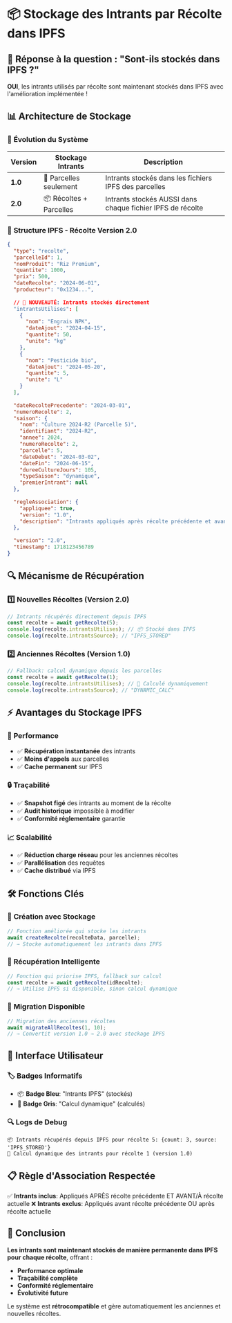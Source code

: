 # 📦 Stockage des Intrants par Récolte dans IPFS

## 🎯 **Réponse à la question : "Sont-ils stockés dans IPFS ?"**

**OUI**, les intrants utilisés par récolte sont maintenant stockés dans IPFS avec l'amélioration implémentée !

## 📊 **Architecture de Stockage**

### 🔄 **Évolution du Système**

| Version | Stockage Intrants | Description |
|---------|------------------|-------------|
| **1.0** | 📁 Parcelles seulement | Intrants stockés dans les fichiers IPFS des parcelles |
| **2.0** | 📦 Récoltes + Parcelles | Intrants stockés AUSSI dans chaque fichier IPFS de récolte |

### 📁 **Structure IPFS - Récolte Version 2.0**

```json
{
  "type": "recolte",
  "parcelleId": 1,
  "nomProduit": "Riz Premium",
  "quantite": 1000,
  "prix": 500,
  "dateRecolte": "2024-06-01",
  "producteur": "0x1234...",
  
  // 🌿 NOUVEAUTÉ: Intrants stockés directement
  "intrantsUtilises": [
    {
      "nom": "Engrais NPK",
      "dateAjout": "2024-04-15",
      "quantite": 50,
      "unite": "kg"
    },
    {
      "nom": "Pesticide bio",
      "dateAjout": "2024-05-20",
      "quantite": 5,
      "unite": "L"
    }
  ],
  
  "dateRecoltePrecedente": "2024-03-01",
  "numeroRecolte": 2,
  "saison": {
    "nom": "Culture 2024-R2 (Parcelle 5)",
    "identifiant": "2024-R2", 
    "annee": 2024,
    "numeroRecolte": 2,
    "parcelle": 5,
    "dateDebut": "2024-03-02",
    "dateFin": "2024-06-15",
    "dureeCultureJours": 105,
    "typeSaison": "dynamique",
    "premierIntrant": null
  },
  
  "regleAssociation": {
    "appliquee": true,
    "version": "1.0",
    "description": "Intrants appliqués après récolte précédente et avant/à récolte actuelle"
  },
  
  "version": "2.0",
  "timestamp": 1718123456789
}
```

## 🔍 **Mécanisme de Récupération**

### 1️⃣ **Nouvelles Récoltes (Version 2.0)**
```javascript
// Intrants récupérés directement depuis IPFS
const recolte = await getRecolte(5);
console.log(recolte.intrantsUtilises); // 📦 Stocké dans IPFS
console.log(recolte.intrantsSource); // "IPFS_STORED"
```

### 2️⃣ **Anciennes Récoltes (Version 1.0)**
```javascript
// Fallback: calcul dynamique depuis les parcelles
const recolte = await getRecolte(1);
console.log(recolte.intrantsUtilises); // 🔄 Calculé dynamiquement
console.log(recolte.intrantsSource); // "DYNAMIC_CALC"
```

## ⚡ **Avantages du Stockage IPFS**

### 🚀 **Performance**
- ✅ **Récupération instantanée** des intrants
- ✅ **Moins d'appels** aux parcelles
- ✅ **Cache permanent** sur IPFS

### 🔒 **Traçabilité**
- ✅ **Snapshot figé** des intrants au moment de la récolte
- ✅ **Audit historique** impossible à modifier
- ✅ **Conformité réglementaire** garantie

### 📈 **Scalabilité**
- ✅ **Réduction charge réseau** pour les anciennes récoltes
- ✅ **Parallélisation** des requêtes
- ✅ **Cache distribué** via IPFS

## 🛠️ **Fonctions Clés**

### 📝 **Création avec Stockage**
```javascript
// Fonction améliorée qui stocke les intrants
await createRecolte(recolteData, parcelle);
// → Stocke automatiquement les intrants dans IPFS
```

### 📖 **Récupération Intelligente**
```javascript
// Fonction qui priorise IPFS, fallback sur calcul
const recolte = await getRecolte(idRecolte);
// → Utilise IPFS si disponible, sinon calcul dynamique
```

### 🔄 **Migration Disponible**
```javascript
// Migration des anciennes récoltes
await migrateAllRecoltes(1, 10);
// → Convertit version 1.0 → 2.0 avec stockage IPFS
```

## 🎨 **Interface Utilisateur**

### 🏷️ **Badges Informatifs**
- 📦 **Badge Bleu**: "Intrants IPFS" (stockés)
- 🔄 **Badge Gris**: "Calcul dynamique" (calculés)

### 🔍 **Logs de Debug**
```
📦 Intrants récupérés depuis IPFS pour récolte 5: {count: 3, source: 'IPFS_STORED'}
🔄 Calcul dynamique des intrants pour récolte 1 (version 1.0)
```

## 📋 **Règle d'Association Respectée**

✅ **Intrants inclus**: Appliqués APRÈS récolte précédente ET AVANT/À récolte actuelle
❌ **Intrants exclus**: Appliqués avant récolte précédente OU après récolte actuelle

## 🎯 **Conclusion**

**Les intrants sont maintenant stockés de manière permanente dans IPFS pour chaque récolte**, offrant :
- **Performance optimale**
- **Traçabilité complète** 
- **Conformité réglementaire**
- **Évolutivité future**

Le système est **rétrocompatible** et gère automatiquement les anciennes et nouvelles récoltes.